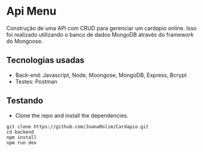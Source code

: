 # Api Menu

Construção de uma API com CRUD para gerenciar um cardapio online. Isso foi realizado utilizando o banco de dados MongoDB através do framework do Mongoose.

## Tecnologias usadas

* Back-end: Javascript, Node, Moongose, MongoDB, Express, Bcrypt
* Testes: Postman

## Testando

* Clone the repo and install the dependencies.

```shell
git clone https://github.com/JoanaRolim/Cardapio.git
cd backend
npm install
npm run dev
```
